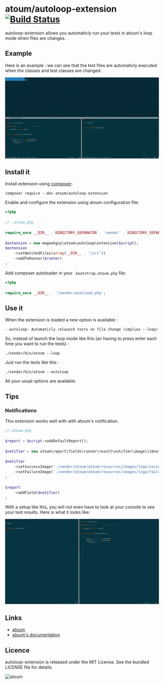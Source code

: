 # atoum/autoloop-extension [![Build Status](https://travis-ci.org/atoum/autoloop-extension.svg?branch=master)](https://travis-ci.org/atoum/autoloop-extension)


autoloop-extension allows you automaticly run your tests in atoum's loop mode when files are changes.

## Example

Here is an example : we can see that the test files are automaticly executed when the classes and test classes are changed.

![Demo](doc/demo.gif)


## Install it

Install extension using [composer](https://getcomposer.org):

```
composer require --dev atoum/autoloop-extension
```

Enable and configure the extension using atoum configuration file:

```php
<?php

// .atoum.php

require_once __DIR__ . DIRECTORY_SEPARATOR . 'vendor' . DIRECTORY_SEPARATOR . 'autoload.php';

$extension = new mageekguy\atoum\autoloop\extension($script);
$extension
    ->setWatchedFiles(array(__DIR__ . '/src'))
    ->addToRunner($runner)
;
```

Add composer autoloader in your `.bootstrap.atoum.php` file:

```php
<?php

require_once __DIR__ . '/vendor/autoload.php';
```

## Use it

When the extension is loaded a new option is available : 

```
--autoloop: Automaticly relaunch tests on file change (implies --loop)
```

So, instead of launch the loop mode like this (an having to press enter each time you want to run the tests) : 


```
./vendor/bin/atoum --loop
```

Just run the tests like this : 

```
./vendor/bin/atoum --autoloop
```

All your usual options are available. 

## Tips

### Notifications

This extension works well with with atoum's notification.

```php
//.atoum.php

$report = $script->addDefaultReport();

$notifier = new atoum\report\fields\runner\result\notifier\image\libnotify();

$notifier
    ->setSuccessImage('./vendor/atoum/atoum/resources/images/logo/success.png')
    ->setFailureImage('./vendor/atoum/atoum/resources/images/logo/failure.png')
;

$report
    ->addField($notifier)
;
```

With a setup like this, you will not even have to look at your console to see your test results. Here is what it looks like:

![Demo](doc/demo_notifications.gif)


## Links

* [atoum](http://atoum.org)
* [atoum's documentation](http://docs.atoum.org)


## Licence

autoloop-extension is released under the MIT License. See the bundled LICENSE file for details.

![atoum](http://atoum.org/images/logo/atoum.png)
